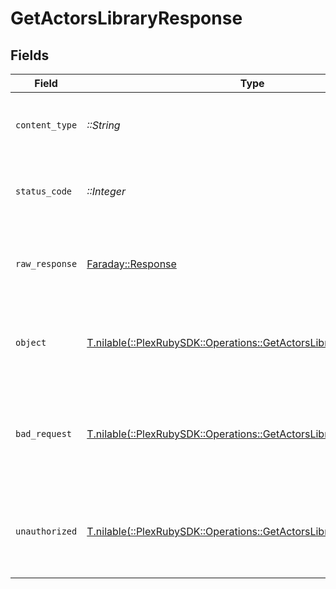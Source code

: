 # GetActorsLibraryResponse


## Fields

| Field                                                                                                                         | Type                                                                                                                          | Required                                                                                                                      | Description                                                                                                                   |
| ----------------------------------------------------------------------------------------------------------------------------- | ----------------------------------------------------------------------------------------------------------------------------- | ----------------------------------------------------------------------------------------------------------------------------- | ----------------------------------------------------------------------------------------------------------------------------- |
| `content_type`                                                                                                                | *::String*                                                                                                                    | :heavy_check_mark:                                                                                                            | HTTP response content type for this operation                                                                                 |
| `status_code`                                                                                                                 | *::Integer*                                                                                                                   | :heavy_check_mark:                                                                                                            | HTTP response status code for this operation                                                                                  |
| `raw_response`                                                                                                                | [Faraday::Response](https://www.rubydoc.info/gems/faraday/Faraday/Response)                                                   | :heavy_check_mark:                                                                                                            | Raw HTTP response; suitable for custom response parsing                                                                       |
| `object`                                                                                                                      | [T.nilable(::PlexRubySDK::Operations::GetActorsLibraryResponseBody)](../../models/operations/getactorslibraryresponsebody.md) | :heavy_minus_sign:                                                                                                            | Successful response containing media container data.                                                                          |
| `bad_request`                                                                                                                 | [T.nilable(::PlexRubySDK::Operations::GetActorsLibraryBadRequest)](../../models/operations/getactorslibrarybadrequest.md)     | :heavy_minus_sign:                                                                                                            | Bad Request - A parameter was not specified, or was specified incorrectly.                                                    |
| `unauthorized`                                                                                                                | [T.nilable(::PlexRubySDK::Operations::GetActorsLibraryUnauthorized)](../../models/operations/getactorslibraryunauthorized.md) | :heavy_minus_sign:                                                                                                            | Unauthorized - Returned if the X-Plex-Token is missing from the header or query.                                              |